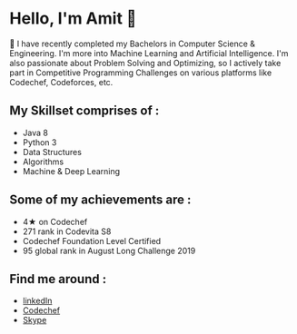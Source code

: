 # Hello, I'm Amit 👋

🔭 I have recently completed my Bachelors in Computer Science & Engineering. I'm more into Machine Learning and Artificial Intelligence. I'm also passionate about Problem Solving and Optimizing, so I actively take part in Competitive Programming Challenges on various platforms like Codechef, Codeforces, etc.

## My Skillset comprises of :

- Java 8
- Python 3
- Data Structures
- Algorithms
- Machine & Deep Learning

## Some of my achievements are :
- 4★ on Codechef
- 271 rank in Codevita S8
- Codechef Foundation Level Certified
- 95 global rank in August Long Challenge 2019

## Find me around :

- <a href="https://www.linkedin.com/in/amitguptapc/">linkedIn</a>
- <a href="https://www.codechef.com/users/amitguptapc">Codechef</a>
- <a href="https://join.skype.com/invite/UiFIs8tALarD">Skype</a>      

